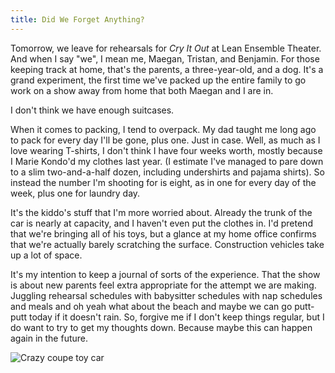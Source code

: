 ```yaml
---
title: Did We Forget Anything?
---
```


Tomorrow, we leave for rehearsals for _Cry It Out_ at Lean Ensemble Theater. And when I say "we", I mean me, Maegan, Tristan, and Benjamin. For those keeping track at home, that's the parents, a three-year-old, and a dog. It's a grand experiment, the first time we've packed up the entire family to go work on a show away from home that both Maegan and I are in.

I don't think we have enough suitcases.

When it comes to packing, I tend to overpack. My dad taught me long ago to pack for every day I'll be gone, plus one. Just in case. Well, as much as I love wearing T-shirts, I don't think I have four weeks worth, mostly because I Marie Kondo'd my clothes last year. (I estimate I've managed to pare down to a slim two-and-a-half dozen, including undershirts and pajama shirts). So instead the number I'm shooting for is eight, as in one for every day of the week, plus one for laundry day.

It's the kiddo's stuff that I'm more worried about. Already the trunk of the car is nearly at capacity, and I haven't even put the clothes in. I'd pretend that we're bringing all of his toys, but a glance at my home office confirms that we're actually barely scratching the surface. Construction vehicles take up a lot of space.

It's my intention to keep a journal of sorts of the experience. That the show is about new parents feel extra appropriate for the attempt we are making. Juggling rehearsal schedules with babysitter schedules with nap schedules and meals and oh yeah what about the beach and maybe we can go putt-putt today if it doesn't rain. So, forgive me if I don't keep things regular, but I do want to try to get my thoughts down. Because maybe this can happen again in the future.

![Crazy coupe toy car](/uploads/crazy-coupe.jpg "Think we can fit another suitcase in there?")